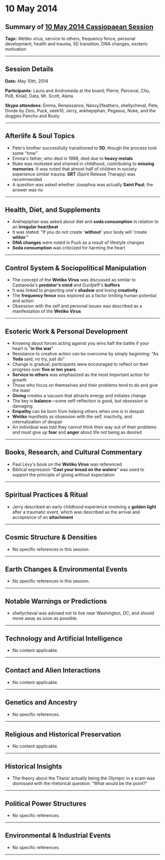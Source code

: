 # 10 May 2014

## Summary of [10 May 2014 Cassiopaean Session](https://cassiopaea.org/forum/threads/session-10-may-2014.34702/#post-491292)

**Tags:** Wetiko virus, service to others, frequency fence, personal development, health and trauma, 5D transition, DNA changes, esoteric motivation

---


## Session Details

**Date:** May 10th, 2014

**Participants:** Laura and Andromeda at the board; Pierre, Perceval, Chu, PoB, Kniall, Data, Mr. Scott, Alana

**Skype attendees:** Emma, Renaissance, Nancy2feathers, shellycheval, Pete, Divide by Zero, Puck, seek10, Jerry, ankhepiphan, Pegasus, Nuke, and the doggies Pancho and Rusty

---


## Afterlife & Soul Topics

- Pete's brother successfully transitioned to **5D**, though the process took some "time"
- Emma's father, who died in 1988, died due to **heavy metals**
- Nuke was molested and shamed in childhood, contributing to **missing memories**. It was noted that almost half of children in society experience similar trauma. **SRT** (Spirit Release Therapy) was recommended
- A question was asked whether Josephus was actually **Saint Paul**; the answer was no

---


## Health, Diet, and Supplements

- Ankhepiphan was asked about diet and **soda consumption** in relation to an **irregular heartbeat**
- It was stated: "If you do not create '**without**' your body will 'create **within**'"
- **DNA changes** were noted in Puck as a result of lifestyle changes
- **Soda consumption** was criticized for harming the heart

---


## Control System & Sociopolitical Manipulation

- The concept of the **Wetiko Virus** was discussed as similar to Castaneda's **predator's mind** and Gurdjieff's **buffers**
- It was linked to projecting one's **shadow** and losing **creativity**
- The **frequency fence** was explored as a factor limiting human potential and action
- Obsession with the self and personal issues was described as a manifestation of the **Wetiko Virus**

---


## Esoteric Work & Personal Development

- Knowing about forces acting against you wins half the battle if your heart is "**in the war**"
- Resistance to creative action can be overcome by simply beginning: "As **Yoda** said, no try, just do"
- Change is gradual; participants were encouraged to reflect on their progress over **five or ten years**
- **Service to others** was emphasized as the most important action for growth
- Those who focus on themselves and their problems tend to do and give the least
- **Giving** creates a vacuum that attracts energy and initiates change
- The key is **balance**—some self-reflection is good, but obsession is damaging
- **Empathy** can be born from helping others when one is in despair
- **Wetiko** manifests as obsession with the self, inactivity, and internalization of despair
- An individual was told they cannot think their way out of their problems and must give up **fear** and **anger** about life not being as desired

---


## Books, Research, and Cultural Commentary

- Paul Levy's book on the **Wetiko Virus** was referenced
- Biblical expression "**Cast your bread on the waters**" was used to support the principle of giving without expectation

---


## Spiritual Practices & Ritual

- Jerry described an early childhood experience involving a **golden light** after a traumatic event, which was described as the arrival and acceptance of an **attachment**

---



## Cosmic Structure & Densities

- No specific references in this session.

---


## Earth Changes & Environmental Events

- No specific references in this session.

---


## Notable Warnings or Predictions

- shellycheval was advised not to live near Washington, DC, and should move away as soon as possible.

---


## Technology and Artificial Intelligence

- No content applicable.

---


## Contact and Alien Interactions

- No content applicable.

---


## Genetics and Ancestry

- No specific references.

---


## Religious and Historical Preservation

- No content applicable.

---


## Historical Insights

- The theory about the Titanic actually being the Olympic in a scam was dismissed with the rhetorical question: “What would be the point?”

---


## Political Power Structures

- No specific references.

---


## Environmental & Industrial Events

- No specific references.

---


